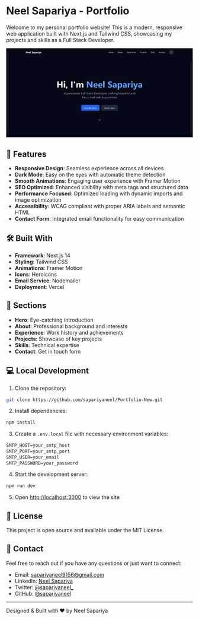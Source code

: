 # Neel Sapariya - Portfolio

Welcome to my personal portfolio website! This is a modern, responsive web application built with Next.js and Tailwind CSS, showcasing my projects and skills as a Full Stack Developer.

![Portfolio Preview](public/og-image.jpg)

## 🚀 Features

- **Responsive Design**: Seamless experience across all devices
- **Dark Mode**: Easy on the eyes with automatic theme detection
- **Smooth Animations**: Engaging user experience with Framer Motion
- **SEO Optimized**: Enhanced visibility with meta tags and structured data
- **Performance Focused**: Optimized loading with dynamic imports and image optimization
- **Accessibility**: WCAG compliant with proper ARIA labels and semantic HTML
- **Contact Form**: Integrated email functionality for easy communication

## 🛠️ Built With

- **Framework**: Next.js 14
- **Styling**: Tailwind CSS
- **Animations**: Framer Motion
- **Icons**: Heroicons
- **Email Service**: Nodemailer
- **Deployment**: Vercel

## 🌟 Sections

- **Hero**: Eye-catching introduction
- **About**: Professional background and interests
- **Experience**: Work history and achievements
- **Projects**: Showcase of key projects
- **Skills**: Technical expertise
- **Contact**: Get in touch form

## 💻 Local Development

1. Clone the repository:
```bash
git clone https://github.com/sapariyaneel/Portfolio-New.git
```

2. Install dependencies:
```bash
npm install
```

3. Create a `.env.local` file with necessary environment variables:
```env
SMTP_HOST=your_smtp_host
SMTP_PORT=your_smtp_port
SMTP_USER=your_email
SMTP_PASSWORD=your_password
```

4. Start the development server:
```bash
npm run dev
```

5. Open [http://localhost:3000](http://localhost:3000) to view the site

## 📝 License

This project is open source and available under the MIT License.

## 🤝 Contact

Feel free to reach out if you have any questions or just want to connect:

- Email: sapariyaneel9156@gmail.com
- LinkedIn: [Neel Sapariya](https://linkedin.com/in/neelsapariya)
- Twitter: [@sapariyaneel_](https://twitter.com/sapariyaneel_)
- GitHub: [@sapariyaneel](https://github.com/sapariyaneel)

---

Designed & Built with ❤️ by Neel Sapariya
